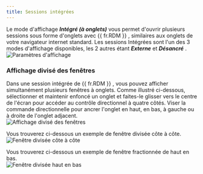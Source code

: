```yaml
---
title: Sessions intégrées
---
```

Le mode d'affichage ***Intégré (à onglets)*** vous permet d'ouvrir plusieurs sessions sous forme d'onglets avec {{ fr.RDM }} , similaires aux onglets de votre navigateur internet standard. Les sessions Intégrées sont l'un des 3 modes d'affichage disponibles, les 2 autres étant ***Externe*** et ***Désancré*** .  
![Paramètres d'affichage](https://webdevolutions.azureedge.net/docs/fr/rdm/windows/clip11186.png) 

### Affichage divisé des fenêtres 

Dans une session intégrée de {{ fr.RDM }} , vous pouvez afficher simultanément plusieurs fenêtres à onglets. Comme illustré ci-dessous, sélectionner et maintenir enfoncé un onglet et faites-le glisser vers le centre de l'écran pour accéder au contrôle directionnel à quatre côtés. Viser la commande directionnelle pour ancrer l'onglet en haut, en bas, à gauche ou à droite de l'onglet adjacent.  
![Affichage divisé des fenêtres](https://webdevolutions.azureedge.net/docs/fr/rdm/windows/clip11187.png) 

Vous trouverez ci-dessous un exemple de fenêtre divisée côte à côte.  
![Fenêtre divisée côte à côte](https://webdevolutions.azureedge.net/docs/fr/rdm/windows/clip11188.png) 

Vous trouverez ci-dessous un exemple de fenêtre fractionnée de haut en bas.  
![Fenêtre divisée haut en bas](https://webdevolutions.azureedge.net/docs/fr/rdm/windows/clip11189.png) 

